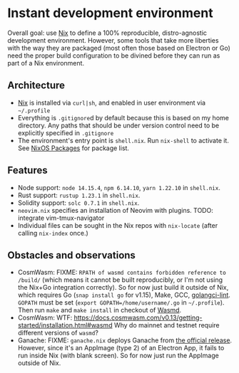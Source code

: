 # Instant development environment

Overall goal: use [Nix](https://nixos.org/download.html) to define a
100% reproducible, distro-agnostic development environment. However, some tools
that take more liberties with the way they are packaged (most often those based
on Electron or Go) need the proper build configuration to be divined before
they can run as part of a Nix environment.

## Architecture

* [Nix](https://nixos.org/download.html) is installed via `curl|sh`,
  and enabled in user environment via `~/.profile`
* Everything is `.gitignore`d by default because this is based on my
  home directory. Any paths that should be under version control
  need to be explicitly specified in `.gitignore`
* The environment's entry point is `shell.nix`. Run `nix-shell` to activate it.
  See [NixOS Packages](https://search.nixos.org/packages) for package list.

## Features

* Node support: `node 14.15.4`, `npm 6.14.10`, `yarn 1.22.10` in `shell.nix`.
* Rust support: `rustup 1.23.1` in `shell.nix`.
* Solidity support: `solc 0.7.1` in `shell.nix`.
* `neovim.nix` specifies an installation of Neovim with plugins.
  TODO: integrate vim-tmux-navigator
* Individual files can be sought in the Nix repos with `nix-locate`
  (after calling `nix-index` once.)

## Obstacles and observations

* CosmWasm: FIXME: `RPATH of wasmd contains forbidden reference to /build/`
  (which means it cannot be built reproducibly, or I'm not using the Nix+Go
  integration correctly). So for now just build it outside of Nix, which
  requires Go (`snap install go` for v1.15), Make, GCC,
  [golangci-lint](https://golangci-lint.run/usage/install/#linux-and-windows).
  `GOPATH` must be set (`export GOPATH=/home/username/.go` in `~/.profile`).
  Then run `make` and `make install` in checkout of [Wasmd](https://github.com/CosmWasm/wasmd/tree/v0.13.0).
* CosmWasm: WTF: https://docs.cosmwasm.com/v0.13/getting-started/installation.html#wasmd
  Why do mainnet and testnet require different versions of `wasmd`?
* Ganache: FIXME: `ganache.nix` deploys Ganache from [the official release](https://github.com/trufflesuite/ganache/releases/download/v2.5.4/ganache-2.5.4-linux-x86_64.AppImage).
  However, since it's an AppImage (type 2) of an Electron App, it fails to run
  inside Nix (with blank screen). So for now just run the AppImage outside of
  Nix.
